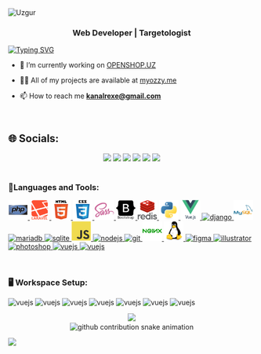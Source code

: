 <img align="center" src="https://myozzy.me/github/UzgurHeaderPhoto.png" alt="Uzgur" min-height="200" width="1200" />
<h3 align="center">Web Developer | Targetologist</h3>

[![Typing SVG](https://readme-typing-svg.herokuapp.com?size=30&color=CF18F7&center=true&width=1200&height=150&lines=I'm+Web+Developer;And+Targetologist)](#)

- 🔭 I’m currently working on [OPENSHOP.UZ](https://openshop.uz)

- 👨‍💻 All of my projects are available at [myozzy.me](https://myozzy.me)

- 📫 How to reach me **kanalrexe@gmail.com**
<br>

## 🌐 Socials:
<div align="center"> 
 <a href="https://instagram.com/uzsoftic"><img src="https://img.shields.io/badge/Instagram-%23E4405F.svg?logo=Instagram&logoColor=white"/></a>
 <a href="https://facebook.com/uzsoftic"><img src="https://img.shields.io/badge/Facebook-%231877F2.svg?logo=Facebook&logoColor=white"/></a>
 <a href="https://twitter.com/uzsoftic"><img src="https://img.shields.io/badge/Twitter-%231DA1F2.svg?logo=Twitter&logoColor=white"/></a>
 <a href="https://stackoverflow.com/users/13259801"><img src="https://img.shields.io/badge/-Stackoverflow-FE7A16?logo=stack-overflow&logoColor=white"/></a>
 <a href="https://linkedin.com/in/uzsoftic"><img src="https://img.shields.io/badge/LinkedIn-%230077B5.svg?logo=linkedin&logoColor=white"/></a>
 <a href="https://behance.net/uzsoftic"><img src="https://img.shields.io/badge/Behance-1769ff?logo=behance&logoColor=white"/></a>
</div>
<br>

<h3 align="left">🏅Languages and Tools:</h3>
<p align="left">  
<a href="https://www.php.net" target="_blank" rel="noreferrer"> <img src="https://raw.githubusercontent.com/devicons/devicon/master/icons/php/php-original.svg" alt="php" width="40" height="40"/> </a>
<a href="https://laravel.com/" target="_blank" rel="noreferrer"> <img src="https://raw.githubusercontent.com/devicons/devicon/master/icons/laravel/laravel-plain-wordmark.svg" alt="laravel" width="40" height="40"/> </a> 
<a href="https://www.w3.org/html/" target="_blank" rel="noreferrer"> <img src="https://raw.githubusercontent.com/devicons/devicon/master/icons/html5/html5-original-wordmark.svg" alt="html5" width="40" height="40"/> </a> 
<a href="https://www.w3schools.com/css/" target="_blank" rel="noreferrer"> <img src="https://raw.githubusercontent.com/devicons/devicon/master/icons/css3/css3-original-wordmark.svg" alt="css3" width="40" height="40"/> </a>  
<a href="https://sass-lang.com" target="_blank" rel="noreferrer"> <img src="https://raw.githubusercontent.com/devicons/devicon/master/icons/sass/sass-original.svg" alt="sass" width="40" height="40"/> </a>
<a href="https://getbootstrap.com" target="_blank" rel="noreferrer"> <img src="https://raw.githubusercontent.com/devicons/devicon/master/icons/bootstrap/bootstrap-plain-wordmark.svg" alt="bootstrap" width="40" height="40"/> </a> 
<a href="https://redis.io" target="_blank" rel="noreferrer"> <img src="https://raw.githubusercontent.com/devicons/devicon/master/icons/redis/redis-original-wordmark.svg" alt="redis" width="40" height="40"/> </a> 
<a href="https://www.python.org" target="_blank" rel="noreferrer"> <img src="https://raw.githubusercontent.com/devicons/devicon/master/icons/python/python-original.svg" alt="python" width="40" height="40"/> </a> 
<a href="https://vuejs.org/" target="_blank" rel="noreferrer"> <img src="https://raw.githubusercontent.com/devicons/devicon/master/icons/vuejs/vuejs-original-wordmark.svg" alt="vuejs" width="40" height="40"/> </a>
<a href="https://www.djangoproject.com/" target="_blank" rel="noreferrer"> <img src="https://www.svgrepo.com/show/373554/django.svg" alt="django" width="40" height="40"/> </a> 
<a href="https://www.mysql.com/" target="_blank" rel="noreferrer"> <img src="https://raw.githubusercontent.com/devicons/devicon/master/icons/mysql/mysql-original-wordmark.svg" alt="mysql" width="40" height="40"/> </a> 
<a href="https://mariadb.org/" target="_blank" rel="noreferrer"> <img src="https://www.vectorlogo.zone/logos/mariadb/mariadb-icon.svg" alt="mariadb" width="40" height="40"/> </a> 
<a href="https://www.sqlite.org/" target="_blank" rel="noreferrer"> <img src="https://www.vectorlogo.zone/logos/sqlite/sqlite-icon.svg" alt="sqlite" width="40" height="40"/> </a>
<a href="https://developer.mozilla.org/en-US/docs/Web/JavaScript" target="_blank" rel="noreferrer"> <img src="https://raw.githubusercontent.com/devicons/devicon/master/icons/javascript/javascript-original.svg" alt="javascript" width="40" height="40"/> </a> 
<a href="https://nodejs.org" target="_blank" rel="noreferrer"> <img src="https://www.svgrepo.com/show/354118/nodejs.svg" alt="nodejs" width="40" height="40"/> </a> 
<a href="https://git-scm.com/" target="_blank" rel="noreferrer"> <img src="https://www.vectorlogo.zone/logos/git-scm/git-scm-icon.svg" alt="git" width="40" height="40"/> </a>  
<a href="https://www.nginx.com" target="_blank" rel="noreferrer"> <img src="https://raw.githubusercontent.com/devicons/devicon/master/icons/nginx/nginx-original.svg" alt="nginx" width="40" height="40"/> </a>  
<a href="https://www.linux.org/" target="_blank" rel="noreferrer"> <img src="https://raw.githubusercontent.com/devicons/devicon/master/icons/linux/linux-original.svg" alt="linux" width="40" height="40"/> </a> 
<a href="https://www.figma.com/" target="_blank" rel="noreferrer"> <img src="https://www.vectorlogo.zone/logos/figma/figma-icon.svg" alt="figma" width="40" height="40"/> </a> 
<a href="https://www.adobe.com/in/products/illustrator.html" target="_blank" rel="noreferrer"> <img src="https://www.vectorlogo.zone/logos/adobe_illustrator/adobe_illustrator-icon.svg" alt="illustrator" width="40" height="40"/> </a> 
<a href="https://www.photoshop.com/en" target="_blank" rel="noreferrer"> <img src="https://www.svgrepo.com/show/373968/photoshop.svg" alt="photoshop" width="40" height="40"/> </a> 
<a href="https://www.adobe.com/ru/products/premiere.html" target="_blank" rel="noreferrer"> <img src="https://www.svgrepo.com/show/303185/premiere-cc-logo.svg" alt="vuejs" width="40" height="40"/> </a>
<a href="https://code.visualstudio.com/" target="_blank" rel="noreferrer"> <img src="https://www.svgrepo.com/show/374171/vscode.svg" alt="vuejs" width="40" height="40"/> </a>
</p>
<br>

<h3 align="left">🖥️ Workspace Setup:</h3>
<p align="left">
  <img src="https://myozzy.me/github/intel.jpg" alt="vuejs" width="135" min-height="30"/>
  <img src="https://myozzy.me/github/corei510th.jpg" alt="vuejs" width="135" min-height="30"/>
  <img src="https://myozzy.me/github/nvidia.jpg" alt="vuejs" width="135" min-height="30"/>
  <img src="https://myozzy.me/github/1650ti.jpg" alt="vuejs" width="135" min-height="30"/>
  <img src="https://myozzy.me/github/windows11.jpg" alt="vuejs" width="135" min-height="30"/>
  <img src="https://myozzy.me/github/ubuntu.jpg" alt="vuejs" width="135" min-height="30"/>
  <img src="https://myozzy.me/github/vscode.jpg" alt="vuejs" width="135" min-height="30"/>
</p>
<div align="center">
 <img src="https://github-profile-trophy.vercel.app/?username=PosledniyRubej&theme=onestar&no-frame=true&no-bg=false&margin-w=5&column=7">
</div>
<div align="center"> 
 <img alt="github contribution snake animation" src="github-contribution-grid-snake.svg">
</div>

<p align="left"> <img src="https://komarev.com/ghpvc/?username=PosledniyRubej&label=Profile%20views&color=0e75b6&style=flat" /> </p>

